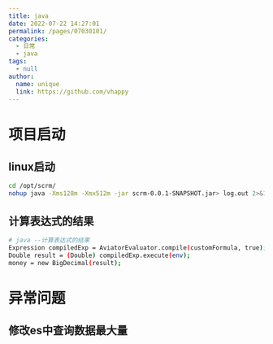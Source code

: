 ```yaml
---
title: java
date: 2022-07-22 14:27:01
permalink: /pages/07030101/
categories: 
  - 日常
  - java
tags: 
  - null
author: 
  name: unique
  link: https://github.com/vhappy
---
```


# 项目启动
## linux启动
```bash
cd /opt/scrm/
nohup java -Xms128m -Xmx512m -jar scrm-0.0.1-SNAPSHOT.jar> log.out 2>&1 &

```
## 计算表达式的结果
```bash
# java --计算表达式的结果
Expression compiledExp = AviatorEvaluator.compile(customFormula, true);
Double result = (Double) compiledExp.execute(env);
money = new BigDecimal(result);
```

# 异常问题

## 修改es中查询数据最大量
```bash

```

